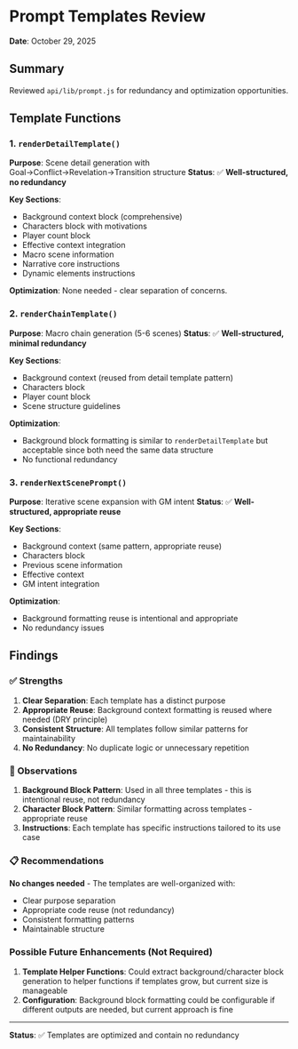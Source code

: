 # Prompt Templates Review

**Date**: October 29, 2025

## Summary

Reviewed `api/lib/prompt.js` for redundancy and optimization opportunities.

## Template Functions

### 1. `renderDetailTemplate()`
**Purpose**: Scene detail generation with Goal→Conflict→Revelation→Transition structure
**Status**: ✅ **Well-structured, no redundancy**

**Key Sections**:
- Background context block (comprehensive)
- Characters block with motivations
- Player count block
- Effective context integration
- Macro scene information
- Narrative core instructions
- Dynamic elements instructions

**Optimization**: None needed - clear separation of concerns.

### 2. `renderChainTemplate()`
**Purpose**: Macro chain generation (5-6 scenes)
**Status**: ✅ **Well-structured, minimal redundancy**

**Key Sections**:
- Background context (reused from detail template pattern)
- Characters block
- Player count block
- Scene structure guidelines

**Optimization**: 
- Background block formatting is similar to `renderDetailTemplate` but acceptable since both need the same data structure
- No functional redundancy

### 3. `renderNextScenePrompt()`
**Purpose**: Iterative scene expansion with GM intent
**Status**: ✅ **Well-structured, appropriate reuse**

**Key Sections**:
- Background context (same pattern, appropriate reuse)
- Characters block
- Previous scene information
- Effective context
- GM intent integration

**Optimization**: 
- Background formatting reuse is intentional and appropriate
- No redundancy issues

## Findings

### ✅ Strengths
1. **Clear Separation**: Each template has a distinct purpose
2. **Appropriate Reuse**: Background context formatting is reused where needed (DRY principle)
3. **Consistent Structure**: All templates follow similar patterns for maintainability
4. **No Redundancy**: No duplicate logic or unnecessary repetition

### 🔄 Observations
1. **Background Block Pattern**: Used in all three templates - this is intentional reuse, not redundancy
2. **Character Block Pattern**: Similar formatting across templates - appropriate reuse
3. **Instructions**: Each template has specific instructions tailored to its use case

### 📋 Recommendations

**No changes needed** - The templates are well-organized with:
- Clear purpose separation
- Appropriate code reuse (not redundancy)
- Consistent formatting patterns
- Maintainable structure

### Possible Future Enhancements (Not Required)

1. **Template Helper Functions**: Could extract background/character block generation to helper functions if templates grow, but current size is manageable
2. **Configuration**: Background block formatting could be configurable if different outputs are needed, but current approach is fine

---

**Status**: ✅ Templates are optimized and contain no redundancy

